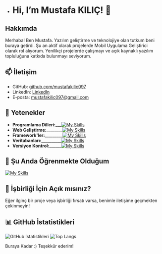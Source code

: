 - # Hi, I’m Mustafa KILIÇ! 👋

## Hakkımda

Merhaba! Ben Mustafa. Yazılım geliştirme ve teknolojiye olan tutkum beni buraya getirdi. Şu an aktif olarak projelerde Mobil Uygulama Geliştirici olarak rol alıyorum. Yenilikçi projelerde çalışmayı ve açık kaynaklı yazılım topluluğuna katkıda bulunmayı seviyorum.

## 📫 İletişim

- GitHub: [github.com/mustafakilic097](https://github.com/mustafakilic097)
- LinkedIn: [LinkedIn](https://www.linkedin.com/in/mustafa-kılıç-03b1b4221)
- E-posta: mustafakilic097@gmail.com

## 🚀 Yetenekler

- **Programlama Dilleri:**___[![My Skills](https://skillicons.dev/icons?i=dart,python,cs,java&theme=light)](https://skillicons.dev)
- **Web Geliştirme:**________[![My Skills](https://skillicons.dev/icons?i=html,css,js&theme=light)](https://skillicons.dev)
- **Framework'ler:**_________[![My Skills](https://skillicons.dev/icons?i=flutter&theme=light)](https://skillicons.dev)
- **Veritabanları:**__________[![My Skills](https://skillicons.dev/icons?i=firebase,mysql&theme=light)](https://skillicons.dev)
- **Versiyon Kontrol:**______[![My Skills](https://skillicons.dev/icons?i=git&theme=light)](https://skillicons.dev)


## 🌱 Şu Anda Öğrenmekte Olduğum

[![My Skills](https://skillicons.dev/icons?i=flutter,dart,firebase&theme=light)](https://skillicons.dev)



## 🤝 İşbirliği İçin Açık mısınız?

Eğer ilginç bir proje veya işbirliği fırsatı varsa, benimle iletişime geçmekten çekinmeyin!

## 📊 GitHub İstatistikleri

![GitHub İstatistikleri](https://github-readme-stats.vercel.app/api?username=mustafakilic097&show_icons=true&count_private=true&hide=prs&theme=radical)
![Top Langs](https://github-readme-stats.vercel.app/api/top-langs/?username=mustafakilic097&show_icons=true&layout=compact&count_private=true&hide=prs&theme=radical)




Buraya Kadar :) 
Teşekkür ederim!

